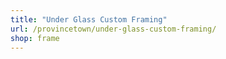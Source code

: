 ```yaml
---
title: "Under Glass Custom Framing"
url: /provincetown/under-glass-custom-framing/
shop: frame
---
```

